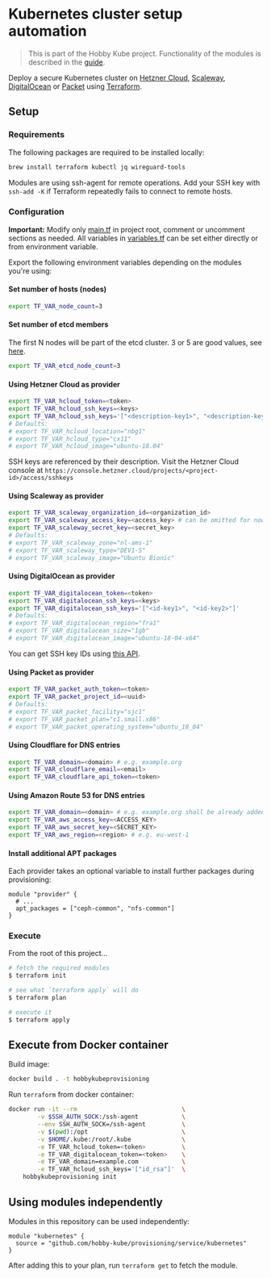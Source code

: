 # Kubernetes cluster setup automation

> This is part of the Hobby Kube project. Functionality of the modules is described in the [guide](https://github.com/hobby-kube/guide).

Deploy a secure Kubernetes cluster on [Hetzner Cloud](https://www.hetzner.com/cloud), [Scaleway](https://www.scaleway.com/), [DigitalOcean](https://www.digitalocean.com/) or [Packet](https://www.packet.com/) using [Terraform](https://www.terraform.io/).

## Setup

### Requirements

The following packages are required to be installed locally:

```sh
brew install terraform kubectl jq wireguard-tools
```

Modules are using ssh-agent for remote operations. Add your SSH key with `ssh-add -K` if Terraform repeatedly fails to connect to remote hosts.

### Configuration

**Important:** Modify only [main.tf](main.tf) in project root, comment or uncomment sections as needed. All variables in [variables.tf](variables.tf) can be set
either directly or from environment variable.

Export the following environment variables depending on the modules you're using:

#### Set number of hosts (nodes)

```sh
export TF_VAR_node_count=3
```

#### Set number of etcd members

The first N nodes will be part of the etcd cluster.
3 or 5 are good values, see [here](https://coreos.com/etcd/docs/latest/faq.html#system-requirements).

```sh
export TF_VAR_etcd_node_count=3
```

#### Using Hetzner Cloud as provider

```sh
export TF_VAR_hcloud_token=<token>
export TF_VAR_hcloud_ssh_keys=<keys>
export TF_VAR_hcloud_ssh_keys='["<description-key1>", "<description-key2>"]'
# Defaults:
# export TF_VAR_hcloud_location="nbg1"
# export TF_VAR_hcloud_type="cx11"
# export TF_VAR_hcloud_image="ubuntu-18.04"
```

SSH keys are referenced by their description. Visit the Hetzner Cloud console at
`https://console.hetzner.cloud/projects/<project-id>/access/sshkeys`

#### Using Scaleway as provider

```sh
export TF_VAR_scaleway_organization_id=<organization_id>
export TF_VAR_scaleway_access_key=<access_key> # can be omitted for now
export TF_VAR_scaleway_secret_key=<secret_key>
# Defaults:
# export TF_VAR_scaleway_zone="nl-ams-1"
# export TF_VAR_scaleway_type="DEV1-S"
# export TF_VAR_scaleway_image="Ubuntu Bionic"

```

#### Using DigitalOcean as provider

```sh
export TF_VAR_digitalocean_token=<token>
export TF_VAR_digitalocean_ssh_keys=<keys>
export TF_VAR_digitalocean_ssh_keys='["<id-key1>", "<id-key2>"]'
# Defaults:
# export TF_VAR_digitalocean_region="fra1"
# export TF_VAR_digitalocean_size="1gb"
# export TF_VAR_digitalocean_image="ubuntu-18-04-x64"
```

You can get SSH key IDs using [this API](https://developers.digitalocean.com/documentation/v2/#list-all-keys).

#### Using Packet as provider

```sh
export TF_VAR_packet_auth_token=<token>
export TF_VAR_packet_project_id=<uuid>
# Defaults:
# export TF_VAR_packet_facility="sjc1"
# export TF_VAR_packet_plan="c1.small.x86"
# export TF_VAR_packet_operating_system="ubuntu_18_04"
```

#### Using Cloudflare for DNS entries

```sh
export TF_VAR_domain=<domain> # e.g. example.org
export TF_VAR_cloudflare_email=<email>
export TF_VAR_cloudflare_api_token=<token>
```

#### Using Amazon Route 53 for DNS entries

```sh
export TF_VAR_domain=<domain> # e.g. example.org shall be already added to hosted zones.
export TF_VAR_aws_access_key=<ACCESS_KEY>
export TF_VAR_aws_secret_key=<SECRET_KEY>
export TF_VAR_aws_region=<region> # e.g. eu-west-1
```

#### Install additional APT packages

Each provider takes an optional variable to install further packages during provisioning:

```
module "provider" {
  # ...
  apt_packages = ["ceph-common", "nfs-common"]
}
```

### Execute

From the root of this project...

```sh
# fetch the required modules
$ terraform init

# see what `terraform apply` will do
$ terraform plan

# execute it
$ terraform apply
```

## Execute from Docker container

Build image:

```sh
docker build . -t hobbykubeprovisioning
```

Run `terraform` from docker container:

```sh
docker run -it --rm                             \
        -v $SSH_AUTH_SOCK:/ssh-agent            \
        --env SSH_AUTH_SOCK=/ssh-agent          \
        -v $(pwd):/opt                          \
        -v $HOME/.kube:/root/.kube              \
        -e TF_VAR_hcloud_token=<token>          \
        -e TF_VAR_digitalocean_token=<token>    \
        -e TF_VAR_domain=example.com            \
        -e TF_VAR_hcloud_ssh_keys='["id_rsa"]'  \
    hobbykubeprovisioning init
```

## Using modules independently

Modules in this repository can be used independently:

```hcl
module "kubernetes" {
  source = "github.com/hobby-kube/provisioning/service/kubernetes"
}
```

After adding this to your plan, run `terraform get` to fetch the module.
